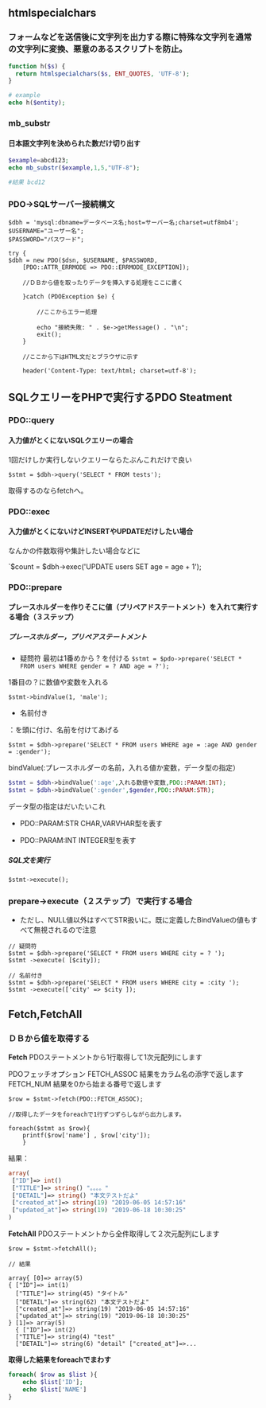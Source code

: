 ## htmlspecialchars

### フォームなどを送信後に文字列を出力する際に特殊な文字列を通常の文字列に変換、悪意のあるスクリプトを防止。

```php
function h($s) {
  return htmlspecialchars($s, ENT_QUOTES, 'UTF-8');
}

# example
echo h($entity);
```

### mb_substr

#### 日本語文字列を決められた数だけ切り出す

```php
$example=abcd123;
echo mb_substr($example,1,5,"UTF-8");

#結果	bcd12
```

### PDO->SQLサーバー接続構文
```
$dbh = 'mysql:dbname=データベース名;host=サーバー名;charset=utf8mb4';
$USERNAME="ユーザー名";
$PASSWORD="パスワード";

try {
$dbh = new PDO($dsn, $USERNAME, $PASSWORD,
    [PDO::ATTR_ERRMODE => PDO::ERRMODE_EXCEPTION]);
	
	//ＤＢから値を取ったりデータを挿入する処理をここに書く
	
	}catch (PDOException $e) {
	
		//ここからエラー処理
		
        echo "接続失敗: " . $e->getMessage() . "\n";
        exit();
	}
	
	//ここから下はHTML文だとブラウザに示す
	
	header('Content-Type: text/html; charset=utf-8');
```

## SQLクエリーをPHPで実行するPDO Steatment

### PDO::query

#### 入力値がとくにないSQLクエリーの場合

1回だけしか実行しないクエリーならたぶんこれだけで良い

`$stmt = $dbh->query('SELECT * FROM tests');`

取得するのならfetchへ。

### PDO::exec

#### 入力値がとくにないけどINSERTやUPDATEだけしたい場合
なんかの件数取得や集計したい場合などに

`$count = $dbh->exec('UPDATE users SET age = age + 1');

### PDO::prepare

#### プレースホルダーを作りそこに値（プリペアドステートメント）を入れて実行する場合（３ステップ）

##### プレースホルダー，プリペアステートメント

* 疑問符
最初は1番めから ? を付ける
`$stmt = $pdo->prepare('SELECT * FROM users WHERE gender = ? AND age = ?');`

1番目の？に数値や変数を入れる

`$stmt->bindValue(1, 'male');`


* 名前付き

：を頭に付け、名前を付けてあげる

`$stmt = $dbh->prepare('SELECT * FROM users WHERE age = :age AND gender = :gender');`


bindValue(:プレースホルダーの名前，入れる値か変数，データ型の指定）
```php
$stmt = $dbh->bindValue(':age',入れる数値や変数,PDO::PARAM:INT);
$stmt = $dbh->bindValue(':gender',$gender,PDO::PARAM:STR);

```
データ型の指定はだいたいこれ

* PDO::PARAM:STR	CHAR,VARVHAR型を表す

* PDO::PARAM:INT	INTEGER型を表す

##### SQL文を実行

`$stmt->execute();`

### prepare->execute（２ステップ）で実行する場合

* ただし、NULL値以外はすべてSTR扱いに。既に定義したBindValueの値もすべて無視されるので注意
```
// 疑問符
$stmt = $dbh->prepare('SELECT * FROM users WHERE city = ? ');
$stmt ->execute( [$city]);

// 名前付き
$stmt = $dbh->prepare('SELECT * FROM users WHERE city = :city ');
$stmt ->execute(['city' => $city ]);
```

## Fetch,FetchAll

### ＤＢから値を取得する

**Fetch**
PDOステートメントから1行取得して1次元配列にします 

PDOフェッチオプション
FETCH_ASSOC	結果をカラム名の添字で返します
FETCH_NUM		結果を0から始まる番号で返します

```
$row = $stmt->fetch(PDO::FETCH_ASSOC);

//取得したデータをforeachで1行ずつずらしながら出力します。

foreach($stmt as $row){
	printf($row['name'] , $row['city']);
	}
```

結果：
```php
array(
 ["ID"]=> int() 
 ["TITLE"]=> string() "。。。。" 
 ["DETAIL"]=> string() "本文テストだよ"
 ["created_at"]=> string(19) "2019-06-05 14:57:16" 
 ["updated_at"]=> string(19) "2019-06-18 10:30:25" 
)
```

**FetchAll**
PDOステートメントから全件取得して２次元配列にします
```
$row = $stmt->fetchAll();

// 結果

array{ [0]=> array(5)
{ ["ID"]=> int(1) 
  ["TITLE"]=> string(45) "タイトル" 
  ["DETAIL"]=> string(62) "本文テストだよ"
  ["created_at"]=> string(19) "2019-06-05 14:57:16"
  ["updated_at"]=> string(19) "2019-06-18 10:30:25"  
} [1]=> array(5) 
  { ["ID"]=> int(2) 
  ["TITLE"]=> string(4) "test" 
  ["DETAIL"]=> string(6) "detail" ["created_at"]=>...
```

**取得した結果をforeachでまわす**

```php
foreach( $row as $list ){
	echo $list['ID'];
	echo $list['NAME']
}
```

